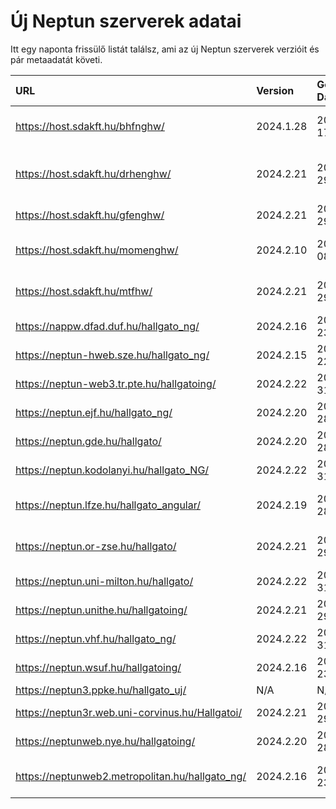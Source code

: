 # Új Neptun szerverek adatai

Itt egy naponta frissülő listát találsz, ami az új Neptun szerverek verzióit és pár metaadatát követi.

| URL                                             | Version   | Generation Date     | Organization Name                         | Captcha Required |
|:----------------------------------------------|:--------|:------------------|:----------------------------------------|:---------------|
| https://host.sdakft.hu/bhfnghw/                 | 2024.1.28 | 2024-07-17T16:12:12 | Bhaktivedanta Hittudományi Főiskola       | 3                |
| https://host.sdakft.hu/drhenghw/                | 2024.2.21 | 2024-08-29T13:12:16 | Debreceni Református Hittudományi Egyetem | 3                |
| https://host.sdakft.hu/gfenghw/                 | 2024.2.21 | 2024-08-29T13:12:16 | Gál Ferenc Egyetem                        | 3                |
| https://host.sdakft.hu/momenghw/                | 2024.2.10 | 2024-08-08T13:37:27 | Moholy-Nagy Művészeti Egyetem             | 3                |
| https://host.sdakft.hu/mtfhw/                   | 2024.2.21 | 2024-08-29T13:12:16 | Magyar Táncművészeti Egyetem              | 3                |
| https://nappw.dfad.duf.hu/hallgato_ng/          | 2024.2.16 | 2024-08-23T15:44:07 | Dunaújvárosi Egyetem                      | 3                |
| https://neptun-hweb.sze.hu/hallgato_ng/         | 2024.2.15 | 2024-08-22T13:52:39 | Széchenyi István Egyetem                  | 3                |
| https://neptun-web3.tr.pte.hu/hallgatoing/      | 2024.2.22 | 2024-08-31T09:46:11 | Pécsi Tudományegyetem                     | 3                |
| https://neptun.ejf.hu/hallgato_ng/              | 2024.2.20 | 2024-08-28T16:38:57 | Eötvös József Főiskola                    | 3                |
| https://neptun.gde.hu/hallgato/                 | 2024.2.20 | 2024-08-28T16:38:57 | Gábor Dénes Egyetem                       | 3                |
| https://neptun.kodolanyi.hu/hallgato_NG/        | 2024.2.22 | 2024-08-31T09:46:11 | Kodolányi János Egyetem                   | 3                |
| https://neptun.lfze.hu/hallgato_angular/        | 2024.2.19 | 2024-08-28T09:04:24 | Liszt Ferenc Zeneművészeti Egyetem        | 3                |
| https://neptun.or-zse.hu/hallgato/              | 2024.2.21 | 2024-08-29T13:12:16 | Országos Rabbiképző - Zsidó Egyetem       | 3                |
| https://neptun.uni-milton.hu/hallgato/          | 2024.2.22 | 2024-08-31T09:46:11 | Milton Friedman Egyetem                   | 3                |
| https://neptun.unithe.hu/hallgatoing/           | 2024.2.21 | 2024-08-29T13:12:16 | Tokaj-Hegyalja Egyetem                    | 1                |
| https://neptun.vhf.hu/hallgato_ng/              | 2024.2.22 | 2024-08-31T09:46:11 | Veszprémi Érseki Főiskola                 | 3                |
| https://neptun.wsuf.hu/hallgatoing/             | 2024.2.16 | 2024-08-23T15:44:07 | Wekerle Sándor Üzleti Főiskola            | 3                |
| https://neptun3.ppke.hu/hallgato_uj/            | N/A       | N/A                 | N/A                                       | N/A              |
| https://neptun3r.web.uni-corvinus.hu/Hallgatoi/ | 2024.2.21 | 2024-08-29T13:12:16 | Budapesti Corvinus Egyetem                | 3                |
| https://neptunweb.nye.hu/hallgatoing/           | 2024.2.20 | 2024-08-28T16:38:57 | Nyíregyházi Egyetem                       | 3                |
| https://neptunweb2.metropolitan.hu/hallgato_ng/ | 2024.2.16 | 2024-08-23T15:44:07 | Budapesti Metropolitan Egyetem            | 3                |
